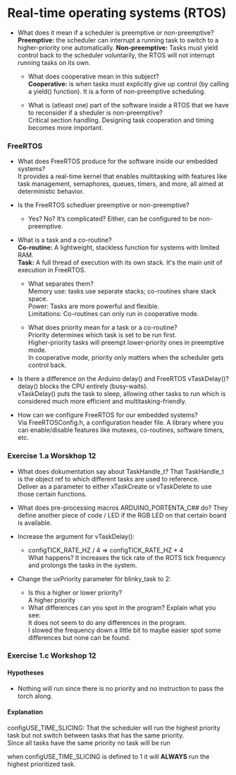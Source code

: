 # Real-time operating systems (RTOS)
* What does it mean if a scheduler is preemptive or non-preemptive?    
   **Preemptive:** the scheduler can interrupt a running task to switch to a higher-priority one automatically.
   **Non-preemptive:** Tasks must yield control back to the scheduler voluntarily, the RTOS will not interrupt running tasks on its own.

    * What does cooperative mean in this subject?    
      **Cooperative:** is when tasks must explicitly give up control (by calling a yield() function). It is a form of non-preemptive scheduling.

    * What is (atleast one) part of the software inside a RTOS that we have to reconsider if a sheduler is non-preemptive?  
      Critical section handling. Designing task cooperation and timing becomes more important.

### FreeRTOS
* What does FreeRTOS produce for the software inside our embedded systems?    
   It provides a real-time kernel that enables multitasking with features like task management, semaphores, queues, timers, and more, all aimed at deterministic behavior.

* Is the FreeRTOS schedluer preemptive or non-preemptive?   
   * Yes? No? It’s complicated? 
      Either, can be configured to be non-preemptive.

* What is a task and a co-routine?   
   **Co-routine:** A lightweight, stackless function for systems with limited RAM.  
   **Task:** A full thread of execution with its own stack. It's the main unit of execution in FreeRTOS.

   * What separates them?  
      Memory use: tasks use separate stacks; co-routines share stack space.  
      Power: Tasks are more powerful and flexible.  
      Limitations: Co-routines can only run in cooperative mode.

   * What does priority mean for a task or a co-routine?  
      Priority determines which task is set to be run first.   
      Higher-priority tasks will preempt lower-priority ones in preemptive mode.  
      In cooperative mode, priority only matters when the scheduler gets control back.

* Is there a difference on the Arduino delay() and FreeRTOS vTaskDelay()?
   delay() blocks the CPU entirely (busy-waits).  
   vTaskDelay() puts the task to sleep, allowing other tasks to run which is considered much more efficient and multitasking-friendly.

* How can we configure FreeRTOS for our embedded systems?   
   Via FreeRTOSConfig.h, a configuration header file.
   A library where you can enable/disable features like mutexes, co-routines, software timers, etc.




### Exercise 1.a Worskhop 12

* What does dokumentation say about TaskHandle_t?
   That TaskHandle_t is the object ref to which different tasks are used to reference.  
   Deliver as a parameter to either xTaskCreate or vTaskDelete to use those certain functions.
* What does pre-processing macros ARDUINO_PORTENTA_C## do?
   They define another piece of code / LED if the RGB LED on that certain board is available.

* Increase the argument for vTaskDelay(): 
   * configTICK_RATE_HZ / 4 => configTICK_RATE_HZ * 4  
   What happens? It increases the tick rate of the ROTS tick frequency and prolongs the tasks in the system.

* Change the uxPriority parameter för blinky_task to 2: 
   * Is this a higher or lower priority?  
      A higher priority
   * What differences can you spot in the program? Explain what you see:  
      It does not seem to do any differences in the program.  
      I slowed the frequency down a little bit to maybe easier spot some differences but none can be found.

### Exercise 1.c Workshop 12

#### Hypotheses

* Nothing will run since there is no priority and no instruction to pass the torch along.

#### Explanation

configUSE_TIME_SLICING: That the scheduler will run the highest priority task but not switch between tasks that has the same priority.  
Since all tasks have the same priority no task will be run

when configUSE_TIME_SLICING is defined to 1 it will **ALWAYS** run the highest prioritized task.


